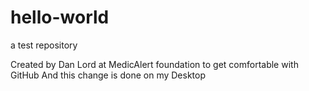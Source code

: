 # hello-world
a test repository

Created by Dan Lord at MedicAlert foundation to get comfortable with GitHub
And this change is done on my Desktop